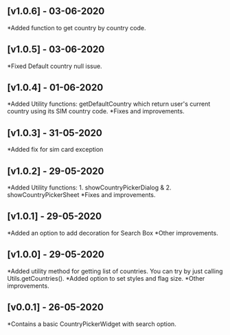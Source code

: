 ## [v1.0.6] - 03-06-2020
 *Added function to get country by country code.

## [v1.0.5] - 03-06-2020
 *Fixed Default country null issue.
 
## [v1.0.4] - 01-06-2020
 *Added Utility functions: getDefaultCountry which return user's current country using its SIM country code.
 *Fixes and improvements.

## [v1.0.3] - 31-05-2020
*Added fix for sim card exception

## [v1.0.2] - 29-05-2020
 *Added Utility functions: 1. showCountryPickerDialog & 2. showCountryPickerSheet
 *Fixes and improvements.
 
## [v1.0.1] - 29-05-2020
 *Added an option to add decoration for Search Box
 *Other improvements.

## [v1.0.0] - 29-05-2020
 *Added utility method for getting list of countries. You can try by just calling Utils.getCountries().
 *Added option to set styles and flag size.
 *Other improvements.

## [v0.0.1] - 26-05-2020
 *Contains a basic CountryPickerWidget with search option.